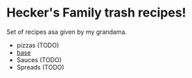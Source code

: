 #  Hecker's Family trash recipes!

Set of recipes asa given by my grandama.

- pizzas (TODO)
- [base](./pizzas/base.md)
- Sauces (TODO)
- Spreads (TODO)


